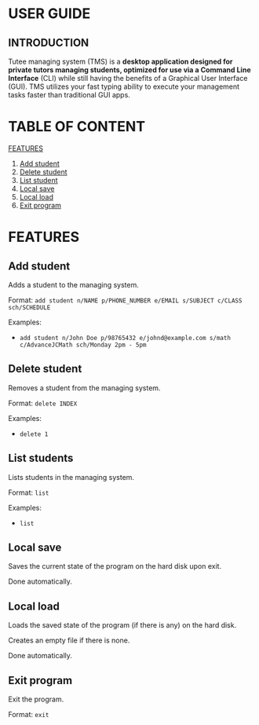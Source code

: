 # USER GUIDE

## INTRODUCTION

Tutee managing system (TMS) is a **desktop application designed for private tutors managing students, optimized for use via a Command Line Interface** (CLI) while still having the benefits of a Graphical User Interface (GUI). TMS utilizes your fast typing ability to execute your management tasks faster than traditional GUI apps.

# TABLE OF CONTENT

[FEATURES](#features)
1. [Add student](#addStudent)
2. [Delete student](#deleteStudent)
3. [List student](#listStudent)
4. [Local save](#save)
5. [Local load](#load)
6. [Exit program](#exit)

# FEATURES <a name="features"></a>

## Add student <a name="addStudent"></a>

Adds a student to the managing system.

Format: ```add student n/NAME p/PHONE_NUMBER e/EMAIL s/SUBJECT c/CLASS sch/SCHEDULE```

Examples:

* ```add student n/John Doe p/98765432 e/johnd@example.com s/math c/AdvanceJCMath sch/Monday 2pm - 5pm``` 

## Delete student <a name="deleteStudent"></a>

Removes a student from the managing system.

Format: ```delete INDEX```

Examples:

* ```delete 1```


## List students <a name="listStudent"></a>

Lists students in the managing system.

Format: ```list```

Examples:

* ```list```

## Local save <a name="save"></a>

Saves the current state of the program on the hard disk upon exit.

Done automatically.

## Local load <a name="load"></a>

Loads the saved state of the program (if there is any) on the hard disk.

Creates an empty file if there is none.

Done automatically.

## Exit program <a name="exit"></a>

Exit the program.

Format: ```exit```

